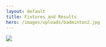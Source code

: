 ```yaml
---
layout: default
title: Fixtures and Results
hero: /images/uploads/badminton2.jpg
---
```

![](/images/uploads/results240420.jpg)